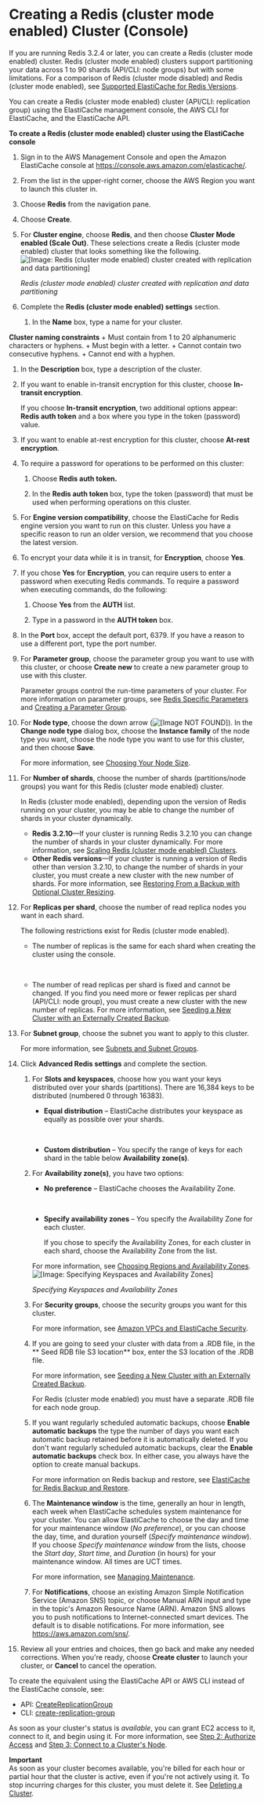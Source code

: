 # Creating a Redis \(cluster mode enabled\) Cluster \(Console\)<a name="Clusters.Create.CON.RedisCluster"></a>

If you are running Redis 3\.2\.4 or later, you can create a Redis \(cluster mode enabled\) cluster\. Redis \(cluster mode enabled\) clusters support partitioning your data across 1 to 90 shards \(API/CLI: node groups\) but with some limitations\. For a comparison of Redis \(cluster mode disabled\) and Redis \(cluster mode enabled\), see [Supported ElastiCache for Redis Versions](supported-engine-versions.md)\.

You can create a Redis \(cluster mode enabled\) cluster \(API/CLI: replication group\) using the ElastiCache management console, the AWS CLI for ElastiCache, and the ElastiCache API\.

**To create a Redis \(cluster mode enabled\) cluster using the ElastiCache console**

1. Sign in to the AWS Management Console and open the Amazon ElastiCache console at [https://console\.aws\.amazon\.com/elasticache/](https://console.aws.amazon.com/elasticache/)\.

1. From the list in the upper\-right corner, choose the AWS Region you want to launch this cluster in\.

1. Choose **Redis** from the navigation pane\.

1. Choose **Create**\.

1. For **Cluster engine**, choose **Redis**, and then choose **Cluster Mode enabled \(Scale Out\)**\. These selections create a Redis \(cluster mode enabled\) cluster that looks something like the following\.  
![\[Image: Redis (cluster mode enabled) cluster created with replication and data partitioning\]](http://docs.aws.amazon.com/AmazonElastiCache/latest/red-ug/images/ElastiCacheClusters-Redis-Clustering.png)

   *Redis \(cluster mode enabled\) cluster created with replication and data partitioning*

1. Complete the **Redis \(cluster mode enabled\) settings** section\.

   1. In the **Name** box, type a name for your cluster\.

**Cluster naming constraints**
      + Must contain from 1 to 20 alphanumeric characters or hyphens\.
      + Must begin with a letter\.
      + Cannot contain two consecutive hyphens\.
      + Cannot end with a hyphen\.

   1. In the **Description** box, type a description of the cluster\.

   1. If you want to enable in\-transit encryption for this cluster, choose **In\-transit encryption**\.

      If you choose **In\-transit encryption**, two additional options appear: **Redis auth token** and a box where you type in the token \(password\) value\.

   1. If you want to enable at\-rest encryption for this cluster, choose **At\-rest encryption**\.

   1. To require a password for operations to be performed on this cluster:

      1. Choose **Redis auth token\.**

      1. In the **Redis auth token** box, type the token \(password\) that must be used when performing operations on this cluster\.

   1. For **Engine version compatibility**, choose the ElastiCache for Redis engine version you want to run on this cluster\. Unless you have a specific reason to run an older version, we recommend that you choose the latest version\.

   1. To encrypt your data while it is in transit, for **Encryption**, choose **Yes**\.

   1. If you chose **Yes** for **Encryption**, you can require users to enter a password when executing Redis commands\. To require a password when executing commands, do the following:

      1. Choose **Yes** from the **AUTH** list\.

      1. Type in a password in the **AUTH token** box\.

   1. In the **Port** box, accept the default port, 6379\. If you have a reason to use a different port, type the port number\.

   1. For **Parameter group**, choose the parameter group you want to use with this cluster, or choose **Create new** to create a new parameter group to use with this cluster\.

      Parameter groups control the run\-time parameters of your cluster\. For more information on parameter groups, see [Redis Specific Parameters](ParameterGroups.Redis.md) and [Creating a Parameter Group](ParameterGroups.Creating.md)\.

   1. For **Node type**, choose the down arrow \(![\[Image NOT FOUND\]](http://docs.aws.amazon.com/AmazonElastiCache/latest/red-ug/images/ElastiCache-DnArrow.png)\)\. In the **Change node type** dialog box, choose the **Instance family** of the node type you want, choose the node type you want to use for this cluster, and then choose **Save**\.

      For more information, see [Choosing Your Node Size](nodes-select-size.md#CacheNodes.SelectSize)\.

   1. For **Number of shards**, choose the number of shards \(partitions/node groups\) you want for this Redis \(cluster mode enabled\) cluster\.

      In Redis \(cluster mode enabled\), depending upon the version of Redis running on your cluster, you may be able to change the number of shards in your cluster dynamically\.
      + **Redis 3\.2\.10**—If your cluster is running Redis 3\.2\.10 you can change the number of shards in your cluster dynamically\. For more information, see [Scaling Redis \(cluster mode enabled\) Clusters](scaling-redis-cluster-mode-enabled.md)\.
      + **Other Redis versions**—If your cluster is running a version of Redis other than version 3\.2\.10, to change the number of shards in your cluster, you must create a new cluster with the new number of shards\. For more information, see [Restoring From a Backup with Optional Cluster Resizing](backups-restoring.md)\.

   1. For **Replicas per shard**, choose the number of read replica nodes you want in each shard\.

      The following restrictions exist for Redis \(cluster mode enabled\)\.
      + The number of replicas is the same for each shard when creating the cluster using the console\.

         
      + The number of read replicas per shard is fixed and cannot be changed\. If you find you need more or fewer replicas per shard \(API/CLI: node group\), you must create a new cluster with the new number of replicas\. For more information, see [Seeding a New Cluster with an Externally Created Backup](backups-seeding-redis.md)\.

   1. For **Subnet group**, choose the subnet you want to apply to this cluster\.

      For more information, see [Subnets and Subnet Groups](SubnetGroups.md)\.

1. Click **Advanced Redis settings** and complete the section\.

   1. For **Slots and keyspaces**, choose how you want your keys distributed over your shards \(partitions\)\. There are 16,384 keys to be distributed \(numbered 0 through 16383\)\.
      + **Equal distribution** – ElastiCache distributes your keyspace as equally as possible over your shards\.

         
      + **Custom distribution** – You specify the range of keys for each shard in the table below **Availability zone\(s\)**\.

   1. For **Availability zone\(s\)**, you have two options:
      + **No preference** – ElastiCache chooses the Availability Zone\.

         
      + **Specify availability zones** – You specify the Availability Zone for each cluster\.

        If you chose to specify the Availability Zones, for each cluster in each shard, choose the Availability Zone from the list\.

      For more information, see [Choosing Regions and Availability Zones](RegionsAndAZs.md)\.  
![\[Image: Specifying Keyspaces and Availability Zones\]](http://docs.aws.amazon.com/AmazonElastiCache/latest/red-ug/images/ElastiCache-ClusterOn-Slots-AZs.png)

      *Specifying Keyspaces and Availability Zones*

   1. For **Security groups**, choose the security groups you want for this cluster\.

      For more information, see [Amazon VPCs and ElastiCache Security](VPCs.md)\.

   1. If you are going to seed your cluster with data from a \.RDB file, in the ** Seed RDB file S3 location** box, enter the S3 location of the \.RDB file\.

      For more information, see [Seeding a New Cluster with an Externally Created Backup](backups-seeding-redis.md)\.

      For Redis \(cluster mode enabled\) you must have a separate \.RDB file for each node group\.

   1. If you want regularly scheduled automatic backups, choose **Enable automatic backups** the type the number of days you want each automatic backup retained before it is automatically deleted\. If you don't want regularly scheduled automatic backups, clear the **Enable automatic backups** check box\. In either case, you always have the option to create manual backups\.

      For more information on Redis backup and restore, see [ElastiCache for Redis Backup and Restore](backups.md)\.

   1. The **Maintenance window** is the time, generally an hour in length, each week when ElastiCache schedules system maintenance for your cluster\. You can allow ElastiCache to choose the day and time for your maintenance window \(*No preference*\), or you can choose the day, time, and duration yourself \(*Specify maintenance window*\)\. If you choose *Specify maintenance window* from the lists, choose the *Start day*, *Start time*, and *Duration* \(in hours\) for your maintenance window\. All times are UCT times\.

      For more information, see [Managing Maintenance](maintenance-window.md)\.

   1. For **Notifications**, choose an existing Amazon Simple Notification Service \(Amazon SNS\) topic, or choose Manual ARN input and type in the topic's Amazon Resource Name \(ARN\)\. Amazon SNS allows you to push notifications to Internet\-connected smart devices\. The default is to disable notifications\. For more information, see [https://aws\.amazon\.com/sns/](https://aws.amazon.com/sns/)\.

1. Review all your entries and choices, then go back and make any needed corrections\. When you're ready, choose **Create cluster** to launch your cluster, or **Cancel** to cancel the operation\.

To create the equivalent using the ElastiCache API or AWS CLI instead of the ElastiCache console, see: 
+ API: [CreateReplicationGroup](https://docs.aws.amazon.com/AmazonElastiCache/latest/APIReference/API_CreateReplicationGroup.html)
+ CLI: [create\-replication\-group](https://docs.aws.amazon.com/cli/latest/reference/elasticache/create-replication-group.html)

As soon as your cluster's status is *available*, you can grant EC2 access to it, connect to it, and begin using it\. For more information, see [Step 2: Authorize Access](GettingStarted.AuthorizeAccess.md) and [Step 3: Connect to a Cluster's Node](GettingStarted.ConnectToCacheNode.md)\.

**Important**  
As soon as your cluster becomes available, you're billed for each hour or partial hour that the cluster is active, even if you're not actively using it\. To stop incurring charges for this cluster, you must delete it\. See [Deleting a Cluster](Clusters.Delete.md)\. 